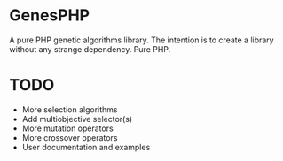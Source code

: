 # GenesPHP
A pure PHP genetic algorithms library. The intention is to create a library
without any strange dependency. Pure PHP.

# TODO
- More selection algorithms
- Add multiobjective selector(s)
- More mutation operators
- More crossover operators
- User documentation and examples
